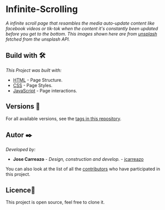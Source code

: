 # Infinite-Scrolling

_A infinite scroll page that resambles the media auto-update content like facebook videos or tik-tok when the content it's constantly been updated before you get to the bottom. This images shown here are from [unsplash](https://unsplash.com/) fetched from the unsplash API._

## Build with 🛠️

_This Project was built with:_

* [HTML](https://www.w3schools.com/html/default.asp) - Page Structure.
* [CSS](https://www.w3schools.com/css/default.asp) - Page Styles.
* [JavaScript](https://developer.mozilla.org/es/docs/Web/JavaScript) - Page interactions.

## Versions 📌


For all available versions, see the [tags in this repository](https://github.com/jcarreazo/Landing_Page_Responsive/tags).

## Autor ✒️

_Developed by:_

* **Jose Carreazo** - *Design, construction and develop.* - [jcarreazo](https://github.com/jcarreazo)

You can also look at the list of all the [contributors](https://github.com/jcarreazo/Landing_Page_Responsive/contributors) who have participated in this project.

## Licence📄

This project is open source, feel free to clone it.

